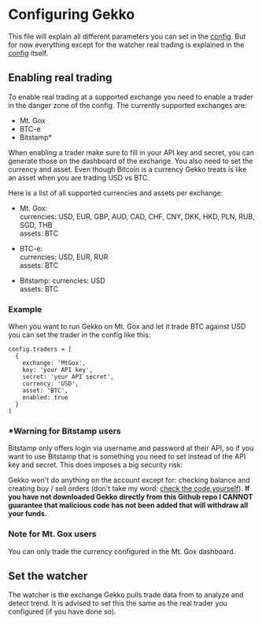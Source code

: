 # Configuring Gekko

This file will explain all different parameters you can set in the [config](https://github.com/askmike/gekko/blob/master/config.js). But for now everything except for the watcher real trading is explained in the [config](https://github.com/askmike/gekko/blob/master/config.js) itself.

## Enabling real trading

To enable real trading at a supported exchange you need to enable a trader in the danger zone of the config. The currently supported exchanges are:

* Mt. Gox
* BTC-e
* Bitstamp*

When enabling a trader make sure to fill in your API key and secret, you can generate those on the dashboard of the exchange. You also need to set the currency and asset. Even though Bitcoin is a currency Gekko treats is like an asset when you are trading USD vs BTC. <!--When you set Gekko to trade at an exchange that supports altcoins and you configure Gekko for BTC vs LTC, BTC will be treated as the currency and LTC as the asset.-->

Here is a list of all supported currencies and assets per exchange:

* Mt. Gox:  
  currencies: USD, EUR, GBP, AUD, CAD, CHF, CNY, DKK, HKD, PLN, RUB, SGD, THB  
  assets: BTC

* BTC-e:  
  currencies: USD, EUR, RUR  
  assets: BTC

* Bitstamp:
  currencies: USD  
  assets: BTC

### Example

When you want to run Gekko on Mt. Gox and let it trade BTC against USD you can set the trader in the config like this:


    config.traders = [
      {
        exchange: 'MtGox',
        key: 'your API key',
        secret: 'your API secret',
        currency: 'USD',
        asset: 'BTC',
        enabled: true
      }
    ]

### *Warning for Bitstamp users

Bitstamp only offers login via username and password at their API, so if you want to use Bitstamp that is something you need to set instead of the API key and secret. This does imposes a big security risk:

Gekko won't do anything on the account except for: checking balance and creating buy / sell orders (don't take my word: [check the code yourself](https://github.com/askmike/gekko)). **If you have not downloaded Gekko directly from this Github repo I CANNOT guarantee that malicious code has not been added that will withdraw all your funds.**

### Note for Mt. Gox users

You can only trade the currency configured in the Mt. Gox dashboard.

## Set the watcher

The watcher is the exchange Gekko pulls trade data from to analyze and detect trend. It is advised to set this the same as the real trader you configured (if you have done so).